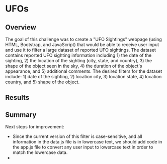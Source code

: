 # UFOs

## Overview

The goal of this challenge was to create a "UFO Sightings" webpage (using HTML, Bootstrap, and JavaScript) that would be able to receive user input and use it to filter a large dataset of reported UFO sightings. The dataset contains reported UFO sighting information including 1) the date of the sighting, 2) the location of the sighting (city, state, and country), 3) the shape of the object seen in the sky, 4) the duration of the object's appearance, and 5) additional comments. The desired filters for the dataset include: 1) date of the sighting, 2) location city, 3) location state, 4) location country, and 5) shape of the object. 


## Results

## Summary

Next steps for improvement:

* Since the current version of this filter is case-sensitive, and all information in the data.js file is in lowercase text, we should add code in the app.js file to convert any user input to lowercase text in order to match the lowercase data.
* 
